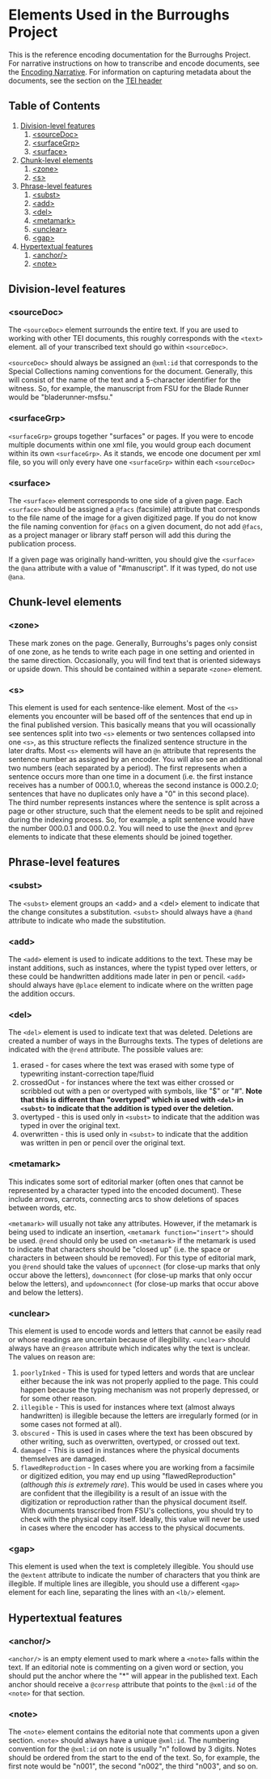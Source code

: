 # Elements Used in the Burroughs Project

This is the reference encoding documentation for the Burroughs Project. For narrative instructions on how to transcribe and encode documents, see the [Encoding Narrative](encoding-narrative.md). For information on capturing metadata about the documents, see the section on the [TEI header](header.md)

## Table of Contents

1. [Division-level features](#division-level-features)
    1. [&lt;sourceDoc&gt;](#sourceDoc)
    2. [&lt;surfaceGrp&gt;](#surfaceGrp)
    3. [&lt;surface&gt;](#surface)
2. [Chunk-level elements](#chunk-level-elements)
    1. [&lt;zone&gt;](#zone)
    2. [&lt;s&gt;](#s)
3. [Phrase-level features](#phrase-level-features)
    1. [&lt;subst&gt;](#subst)
    2. [&lt;add&gt;](#add)
    3. [&lt;del&gt;](#del)
    4. [&lt;metamark&gt;](#metamark)
    5. [&lt;unclear&gt;](#unclear)
    6. [&lt;gap&gt;](#gap)
4. [Hypertextual features](#hypertextual-features)
    1. [&lt;anchor/&gt;](#anchor)
    2. [&lt;note&gt;](#note)
  
## Division-level features

### &lt;sourceDoc&gt;

The `<sourceDoc>` element surrounds the entire text. If you are used to working with other TEI documents, this roughly corresponds with the `<text>` element. all of your transcribed text should go within `<sourceDoc>`.

`<sourceDoc>` should always be assigned an `@xml:id` that corresponds to the Special Collections naming conventions for the document. Generally, this will consist of the name of the text and a 5-character identifier for the witness. So, for example, the manuscript from FSU for the Blade Runner would be "bladerunner-msfsu."

### &lt;surfaceGrp&gt;

`<surfaceGrp>` groups together "surfaces" or pages. If you were to encode multiple documents within one xml file, you would group each document within its own `<surfaceGrp>`. As it stands, we encode one document per xml file, so you will only every have one `<surfaceGrp>` within each `<sourceDoc>`

### &lt;surface&gt;

The `<surface>` element corresponds to one side of a given page. Each `<surface>` should be assigned a `@facs` (facsimile) attribute that corresponds to the file name of the image for a given digitized page. If you do not know the file naming convention for `@facs` on a given document, do not add `@facs`, as a project manager or library staff person will add this during the publication process.

If a given page was originally hand-written, you should give the `<surface>` the `@ana` attribute with a value of "#manuscript". If it was typed, do not use `@ana`.

<!-- Include information about recto and verso pages + xml:ids -->

## Chunk-level elements

### &lt;zone&gt;

These mark zones on the page. Generally, Burroughs's pages only consist of one zone, as he tends to write each page in one setting and oriented in the same direction. Occasionally, you will find text that is oriented sideways or upside down. This should be contained within a separate `<zone>` element.

### &lt;s&gt;

This element is used for each sentence-like element. Most of the `<s>` elements you encounter will be based off of the sentences that end up in the final published version. This basically means that you will ocassionally see sentences split into two `<s>` elements or two sentences collapsed into one `<s>`, as this structure reflects the finalized sentence structure in the later drafts. Most `<s>` elements will have an `@n` attribute that represents the sentence number as assigned by an encoder. You will also see an additional two numbers (each separated by a period). The first represents when a sentence occurs more than one time in a document (i.e. the first instance receives has a number of 000.1.0, whereas the second instance is 000.2.0; sentences that have no duplicates only have a "0" in this second place). The third number represents instances where the sentence is split across a page or other structure, such that the element needs to be split and rejoined during the indexing process. So, for example, a split sentence would have the number 000.0.1 and 000.0.2. You will need to use the `@next` and `@prev` elements to indicate that these elements should be joined together. 

## Phrase-level features

### &lt;subst&gt;

The `<subst>` element groups an &lt;add&gt; and a &lt;del&gt; element to indicate that the change consitutes a substitution. `<subst>` should always have a `@hand` attribute to indicate who made the substitution.

### &lt;add&gt;

The `<add>` element is used to indicate additions to the text. These may be instant additions, such as instances, where the typist typed over letters, or these could be handwritten additions made later in pen or pencil. `<add>` should always have `@place` element to indicate where on the written page the addition occurs. 

### &lt;del&gt;

The `<del>` element is used to indicate text that was deleted. Deletions are created a number of ways in the Burroughs texts. The types of deletions are indicated with the `@rend` attribute. The possible values are:

1. erased - for cases where the text was erased with some type of typewriting instant-correction tape/fluid
2. crossedOut - for instances where the text was either crossed or scribbled out with a pen or overtyped with symbols, like "$" or "#". **Note that this is different than "overtyped" which is used with `<del>` in `<subst>` to indicate that the addition is typed over the deletion.**
3. overtyped - this is used only in `<subst>` to indicate that the addition was typed in over the original text.
4. overwritten - this is used only in `<subst>` to indicate that the addition was written in pen or pencil over the original text.

### &lt;metamark&gt;

This indicates some sort of editorial marker (often ones that cannot be represented by a character typed into the encoded document). These include arrows, carrots, connecting arcs to show deletions of spaces between words, etc.

`<metamark>` will usually not take any attributes. However, if the metamark is being used to indicate an insertion, `<metamark function="insert">` should be used. `@rend` should only be used on `<metamark>` if the metamark is used to indicate that characters should be "closed up" (i.e. the space or characters in between should be removed). For this type of editorial mark, you `@rend` should take the values of `upconnect` (for close-up marks that only occur above the letters), `downconnect` (for close-up marks that only occur below the letters), and `updownconnect` (for close-up marks that occur above and below the letters).

### &lt;unclear&gt;

This element is used to encode words and letters that cannot be easily read or whose readings are uncertain because of illegibility. `<unclear>` should always have an `@reason` attribute which indicates why the text is unclear. The values on reason are:

1. `poorlyInked` - This is used for typed letters and words that are unclear either because the ink was not properly applied to the page. This could happen because the typing mechanism was not properly depressed, or for some other reason. 
2. `illegible` - This is used for instances where text (almost always handwritten) is illegible because the letters are irregularly formed (or in some cases not formed at all).
3. `obscured` - This is used in cases where the text has been obscured by other writing, such as overwritten, overtyped, or crossed out text.
4. `damaged` - This is used in instances where the physical documents themselves are damaged.
5. `flawedReproduction` - In cases where you are working from a facsimile or digitized edition, you may end up using "flawedReproduction" (*although this is extremely rare*). This would be used in cases where you are confident that the illegibility is a result of an issue with the digitization or reproduction rather than the physical document itself. With documents transcribed from FSU's collections, you should try to check with the physical copy itself. Ideally, this value will never be used in cases where the encoder has access to the physical documents.

### &lt;gap&gt;

This element is used when the text is completely illegible. You should use the `@extent` attribute to indicate the number of characters that you think are illegible. If multiple lines are illegible, you should use a different `<gap>` element for each line, separating the lines with an `<lb/>` element.

## Hypertextual features

### &lt;anchor/&gt;

`<anchor/>` is an empty element used to mark where a `<note>` falls within the text. If an editorial note is commenting on a given word or section, you should put the anchor where the "\*" will appear in the published text. Each anchor should receive a `@corresp` attribute that points to the `@xml:id` of the `<note>` for that section.

### &lt;note&gt;

The `<note>` element contains the editorial note that comments upon a given section. `<note>` should always have a unique `@xml:id`. The numbering convention for the `@xml:id` on note is usually "n" followd by 3 digits. Notes should be ordered from the start to the end of the text. So, for example, the first note would be "n001", the second "n002", the third "n003", and so on.

